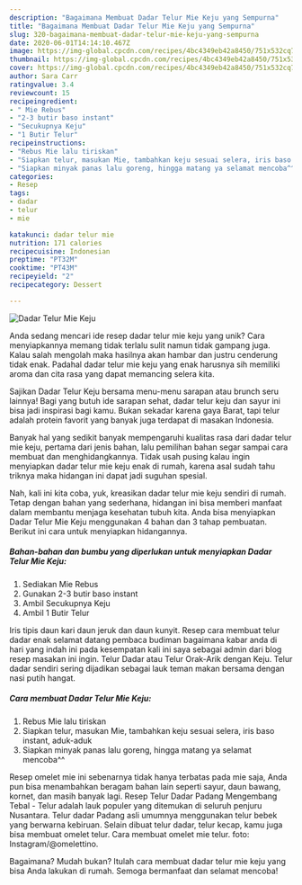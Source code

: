 ```yaml
---
description: "Bagaimana Membuat Dadar Telur Mie Keju yang Sempurna"
title: "Bagaimana Membuat Dadar Telur Mie Keju yang Sempurna"
slug: 320-bagaimana-membuat-dadar-telur-mie-keju-yang-sempurna
date: 2020-06-01T14:14:10.467Z
image: https://img-global.cpcdn.com/recipes/4bc4349eb42a8450/751x532cq70/dadar-telur-mie-keju-foto-resep-utama.jpg
thumbnail: https://img-global.cpcdn.com/recipes/4bc4349eb42a8450/751x532cq70/dadar-telur-mie-keju-foto-resep-utama.jpg
cover: https://img-global.cpcdn.com/recipes/4bc4349eb42a8450/751x532cq70/dadar-telur-mie-keju-foto-resep-utama.jpg
author: Sara Carr
ratingvalue: 3.4
reviewcount: 15
recipeingredient:
- " Mie Rebus"
- "2-3 butir baso instant"
- "Secukupnya Keju"
- "1 Butir Telur"
recipeinstructions:
- "Rebus Mie lalu tiriskan"
- "Siapkan telur, masukan Mie, tambahkan keju sesuai selera, iris baso instant, aduk-aduk"
- "Siapkan minyak panas lalu goreng, hingga matang ya selamat mencoba^^"
categories:
- Resep
tags:
- dadar
- telur
- mie

katakunci: dadar telur mie 
nutrition: 171 calories
recipecuisine: Indonesian
preptime: "PT32M"
cooktime: "PT43M"
recipeyield: "2"
recipecategory: Dessert

---
```



![Dadar Telur Mie Keju](https://img-global.cpcdn.com/recipes/4bc4349eb42a8450/751x532cq70/dadar-telur-mie-keju-foto-resep-utama.jpg)

Anda sedang mencari ide resep dadar telur mie keju yang unik? Cara menyiapkannya memang tidak terlalu sulit namun tidak gampang juga. Kalau salah mengolah maka hasilnya akan hambar dan justru cenderung tidak enak. Padahal dadar telur mie keju yang enak harusnya sih memiliki aroma dan cita rasa yang dapat memancing selera kita.

Sajikan Dadar Telur Keju bersama menu-menu sarapan atau brunch seru lainnya! Bagi yang butuh ide sarapan sehat, dadar telur keju dan sayur ini bisa jadi inspirasi bagi kamu. Bukan sekadar karena gaya Barat, tapi telur adalah protein favorit yang banyak juga terdapat di masakan Indonesia.

Banyak hal yang sedikit banyak mempengaruhi kualitas rasa dari dadar telur mie keju, pertama dari jenis bahan, lalu pemilihan bahan segar sampai cara membuat dan menghidangkannya. Tidak usah pusing kalau ingin menyiapkan dadar telur mie keju enak di rumah, karena asal sudah tahu triknya maka hidangan ini dapat jadi suguhan spesial.


Nah, kali ini kita coba, yuk, kreasikan dadar telur mie keju sendiri di rumah. Tetap dengan bahan yang sederhana, hidangan ini bisa memberi manfaat dalam membantu menjaga kesehatan tubuh kita. Anda bisa menyiapkan Dadar Telur Mie Keju menggunakan 4 bahan dan 3 tahap pembuatan. Berikut ini cara untuk menyiapkan hidangannya.

<!--inarticleads1-->

##### Bahan-bahan dan bumbu yang diperlukan untuk menyiapkan Dadar Telur Mie Keju:

1. Sediakan  Mie Rebus
1. Gunakan 2-3 butir baso instant
1. Ambil Secukupnya Keju
1. Ambil 1 Butir Telur


Iris tipis daun kari daun jeruk dan daun kunyit. Resep cara membuat telur dadar enak selamat datang pembaca budiman bagaimana kabar anda di hari yang indah ini pada kesempatan kali ini saya sebagai admin dari blog resep masakan ini ingin. Telur Dadar atau Telur Orak-Arik dengan Keju. Telur dadar sendiri sering dijadikan sebagai lauk teman makan bersama dengan nasi putih hangat. 

<!--inarticleads2-->

##### Cara membuat Dadar Telur Mie Keju:

1. Rebus Mie lalu tiriskan
1. Siapkan telur, masukan Mie, tambahkan keju sesuai selera, iris baso instant, aduk-aduk
1. Siapkan minyak panas lalu goreng, hingga matang ya selamat mencoba^^


Resep omelet mie ini sebenarnya tidak hanya terbatas pada mie saja, Anda pun bisa menambahkan beragam bahan lain seperti sayur, daun bawang, kornet, dan masih banyak lagi. Resep Telur Dadar Padang Mengembang Tebal - Telur adalah lauk populer yang ditemukan di seluruh penjuru Nusantara. Telur dadar Padang asli umumnya menggunakan telur bebek yang berwarna kebiruan. Selain dibuat telur dadar, telur kecap, kamu juga bisa membuat omelet telur. Cara membuat omelet mie telur. foto: Instagram/@omelettino. 

Bagaimana? Mudah bukan? Itulah cara membuat dadar telur mie keju yang bisa Anda lakukan di rumah. Semoga bermanfaat dan selamat mencoba!
